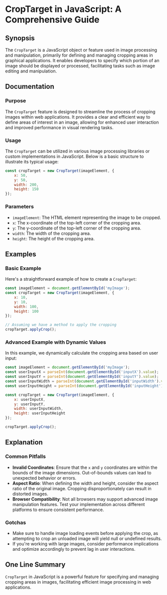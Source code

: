 <!--
Meta Description: # CropTarget in JavaScript: A Comprehensive Guide ## Synopsis The `CropTarget` is a JavaScript object or feature used in image processing and manipula...
Meta Keywords: croptarget, image, cropping, const, javascript
-->

# CropTarget in JavaScript: A Comprehensive Guide

## Synopsis
The `CropTarget` is a JavaScript object or feature used in image processing and manipulation, primarily for defining and managing cropping areas in graphical applications. It enables developers to specify which portion of an image should be displayed or processed, facilitating tasks such as image editing and manipulation.

## Documentation

### Purpose
The `CropTarget` feature is designed to streamline the process of cropping images within web applications. It provides a clear and efficient way to define areas of interest in an image, allowing for enhanced user interaction and improved performance in visual rendering tasks.

### Usage
The `CropTarget` can be utilized in various image processing libraries or custom implementations in JavaScript. Below is a basic structure to illustrate its typical usage:

```javascript
const cropTarget = new CropTarget(imageElement, {
    x: 50,
    y: 50,
    width: 200,
    height: 150
});
```

### Parameters
- `imageElement`: The HTML element representing the image to be cropped.
- `x`: The x-coordinate of the top-left corner of the cropping area.
- `y`: The y-coordinate of the top-left corner of the cropping area.
- `width`: The width of the cropping area.
- `height`: The height of the cropping area.

## Examples

### Basic Example
Here's a straightforward example of how to create a `CropTarget`:

```javascript
const imageElement = document.getElementById('myImage');
const cropTarget = new CropTarget(imageElement, {
    x: 10,
    y: 10,
    width: 100,
    height: 100
});

// Assuming we have a method to apply the cropping
cropTarget.applyCrop();
```

### Advanced Example with Dynamic Values
In this example, we dynamically calculate the cropping area based on user input:

```javascript
const imageElement = document.getElementById('myImage');
const userInputX = parseInt(document.getElementById('inputX').value);
const userInputY = parseInt(document.getElementById('inputY').value);
const userInputWidth = parseInt(document.getElementById('inputWidth').value);
const userInputHeight = parseInt(document.getElementById('inputHeight').value);

const cropTarget = new CropTarget(imageElement, {
    x: userInputX,
    y: userInputY,
    width: userInputWidth,
    height: userInputHeight
});

cropTarget.applyCrop();
```

## Explanation

### Common Pitfalls
- **Invalid Coordinates**: Ensure that the `x` and `y` coordinates are within the bounds of the image dimensions. Out-of-bounds values can lead to unexpected behavior or errors.
- **Aspect Ratio**: When defining the width and height, consider the aspect ratio of the original image. Cropping disproportionately can result in distorted images.
- **Browser Compatibility**: Not all browsers may support advanced image manipulation features. Test your implementation across different platforms to ensure consistent performance.

### Gotchas
- Make sure to handle image loading events before applying the crop, as attempting to crop an unloaded image will yield null or undefined results.
- If you're working with large images, consider performance implications and optimize accordingly to prevent lag in user interactions.

## One Line Summary
`CropTarget` in JavaScript is a powerful feature for specifying and managing cropping areas in images, facilitating efficient image processing in web applications.